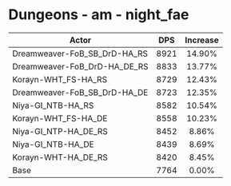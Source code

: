# Dungeons - am - night_fae
| Actor | DPS | Increase |
|---|:---:|:---:|
|Dreamweaver-FoB_SB_DrD-HA_RS|8921|14.90%|
|Dreamweaver-FoB_DrD-HA_DE_RS|8833|13.77%|
|Korayn-WHT_FS-HA_RS|8729|12.43%|
|Dreamweaver-FoB_SB_DrD-HA_DE|8723|12.35%|
|Niya-GI_NTB-HA_RS|8582|10.54%|
|Korayn-WHT_FS-HA_DE|8558|10.23%|
|Niya-GI_NTP-HA_DE_RS|8452|8.86%|
|Niya-GI_NTB-HA_DE|8439|8.69%|
|Korayn-WHT-HA_DE_RS|8420|8.45%|
|Base|7764|0.00%|
